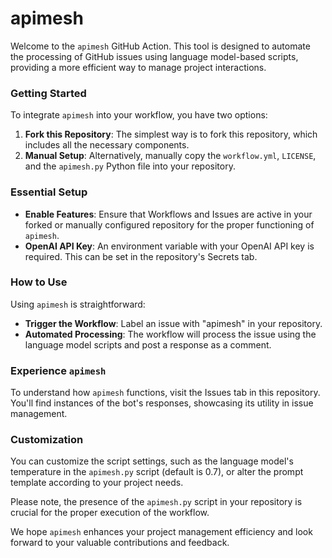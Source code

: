 # apimesh

Welcome to the `apimesh` GitHub Action. This tool is designed to automate the processing of GitHub issues using language model-based scripts, providing a more efficient way to manage project interactions.

### Getting Started
To integrate `apimesh` into your workflow, you have two options:
1. **Fork this Repository**: The simplest way is to fork this repository, which includes all the necessary components.
2. **Manual Setup**: Alternatively, manually copy the `workflow.yml`, `LICENSE`, and the `apimesh.py` Python file into your repository.

### Essential Setup
- **Enable Features**: Ensure that Workflows and Issues are active in your forked or manually configured repository for the proper functioning of `apimesh`.
- **OpenAI API Key**: An environment variable with your OpenAI API key is required. This can be set in the repository's Secrets tab.

### How to Use
Using `apimesh` is straightforward:
- **Trigger the Workflow**: Label an issue with "apimesh" in your repository.
- **Automated Processing**: The workflow will process the issue using the language model scripts and post a response as a comment.

### Experience `apimesh`
To understand how `apimesh` functions, visit the Issues tab in this repository. You'll find instances of the bot's responses, showcasing its utility in issue management.

### Customization
You can customize the script settings, such as the language model's temperature in the `apimesh.py` script (default is 0.7), or alter the prompt template according to your project needs.

Please note, the presence of the `apimesh.py` script in your repository is crucial for the proper execution of the workflow.

We hope `apimesh` enhances your project management efficiency and look forward to your valuable contributions and feedback.
